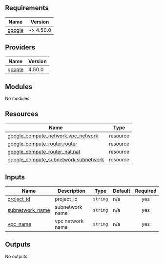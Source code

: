 <!-- BEGIN_TF_DOCS -->
## Requirements

| Name | Version |
|------|---------|
| <a name="requirement_google"></a> [google](#requirement\_google) | ~> 4.50.0 |

## Providers

| Name | Version |
|------|---------|
| <a name="provider_google"></a> [google](#provider\_google) | 4.50.0 |

## Modules

No modules.

## Resources

| Name | Type |
|------|------|
| [google_compute_network.vpc_network](https://registry.terraform.io/providers/hashicorp/google/latest/docs/resources/compute_network) | resource |
| [google_compute_router.router](https://registry.terraform.io/providers/hashicorp/google/latest/docs/resources/compute_router) | resource |
| [google_compute_router_nat.nat](https://registry.terraform.io/providers/hashicorp/google/latest/docs/resources/compute_router_nat) | resource |
| [google_compute_subnetwork.subnetwork](https://registry.terraform.io/providers/hashicorp/google/latest/docs/resources/compute_subnetwork) | resource |

## Inputs

| Name | Description | Type | Default | Required |
|------|-------------|------|---------|:--------:|
| <a name="input_project_id"></a> [project\_id](#input\_project\_id) | project\_id | `string` | n/a | yes |
| <a name="input_subnetwork_name"></a> [subnetwork\_name](#input\_subnetwork\_name) | subnetwork name | `string` | n/a | yes |
| <a name="input_vpc_name"></a> [vpc\_name](#input\_vpc\_name) | vpc network name | `string` | n/a | yes |

## Outputs

No outputs.
<!-- END_TF_DOCS -->